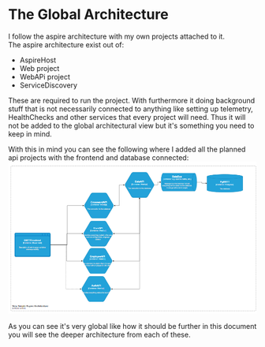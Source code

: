 # The Global Architecture

I follow the aspire architecture with my own projects attached to it.  
The aspire architecture exist out of:

- AspireHost
- Web project
- WebAPi project
- ServiceDiscovery

These are required to run the project. With furthermore it doing background stuff that is not necessarily connected to anything like setting up telemetry, HealthChecks and other services that every project will need. Thus it will not be added to the global architectural view but it's something you need to keep in mind.

With this in mind you can see the following where I added all the planned api projects with the frontend and database connected:
![Picture of the global architecture](./Img/GlobalArch.png)

As you can see it's very global like how it should be further in this document you will see the deeper architecture from each of these.


